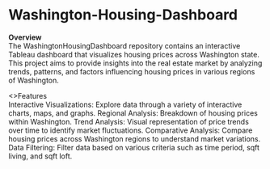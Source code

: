 # Washington-Housing-Dashboard

<b>Overview</b><br>
The WashingtonHousingDashboard repository contains an interactive Tableau dashboard that visualizes housing prices across Washington state. This project aims to provide insights into the real estate market by analyzing trends, patterns, and factors influencing housing prices in various regions of Washington.

<>Features</b><br>
Interactive Visualizations: Explore data through a variety of interactive charts, maps, and graphs.
Regional Analysis: Breakdown of housing prices within Washington.
Trend Analysis: Visual representation of price trends over time to identify market fluctuations.
Comparative Analysis: Compare housing prices across Washington regions to understand market variations.
Data Filtering: Filter data based on various criteria such as time period, sqft living, and sqft loft.
